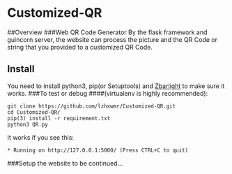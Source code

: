 # Customized-QR
##Overview
###Web QR Code Generator
By the flask framework and guincorn server, the website can process the picture and the QR Code or string that you provided to a customized QR Code.
## Install
You need to install python3, pip(or Setuptools) and [Zbarlight](https://github.com/Polyconseil/zbarlight) to make sure it works.
###To test or debug 
####(virtualenv is highly recommended):
```
git clone https://github.com/lzhxwmr/Customized-QR.git
cd Customized-QR/
pip(3) install -r requirement.txt
python3 QR.py
```
It works if you see this:
```
* Running on http://127.0.0.1:5000/ (Press CTRL+C to quit)
```

###Setup the website
to be continued...

